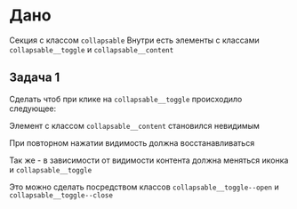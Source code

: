 # Дано

Секция с классом `collapsable`
Внутри есть элементы с классами `collapsable__toggle` и `collapsable__content`

## Задача 1

Сделать чтоб при клике на `collapsable__toggle` происходило следующее:

Элемент с классом `collapsable__content` становился невидимым

При повторном нажатии видимость должна восстанавливаться

Так же - в зависимости от видимости контента должна меняться иконка и `collapsable__toggle`

Это можно сделать посредством классов `collapsable__toggle--open` и `collapsable__toggle--close`
